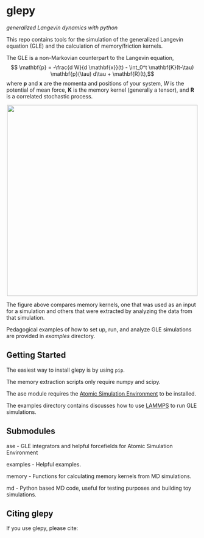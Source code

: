 glepy
=====

*generalized Langevin dynamics with python*

This repo contains tools for the simulation of the generalized Langevin equation (GLE) and the 
calculation of memory/friction kernels. 

The GLE is a non-Markovian counterpart to the Langevin equation,
$$ \mathbf{p} = -\frac{d W}{d \mathbf{x}}(t) - \int_0^t \mathbf{K}(t-\tau) \mathbf{p}(\tau) d\tau + \mathbf{R}(t),$$
where $\mathbf{p}$ and $\mathbf{x}$ are the momenta and positions of your system, $W$ is 
the potential of mean force, $\mathbf{K}$ is the memory kernel (generally a tensor), 
and $\mathbf{R}$ is a correlated stochastic process. 

<p align="center">
<img src="" width="500">
</p>

The figure above compares memory kernels, one that was used as an input for a 
simulation and others that were extracted by analyzing the data from that simulation.

Pedagogical examples of how to set up, run, and analyze GLE simulations are provided in 
*examples* directory.


Getting Started
---------------

The easiest way to install glepy is by using `pip`.

The memory extraction scripts only require numpy and scipy.

The ase module requires the [Atomic Simulation Environment](https://wiki.fysik.dtu.dk/ase/index.html)
to be installed.

The examples directory contains discusses how to use [LAMMPS](https://www.lammps.org/) to run GLE simulations.
 
Submodules
----------

ase - GLE integrators and helpful forcefields for Atomic Simulation Environment 

examples - Helpful examples.

memory - Functions for calculating memory kernels from MD simulations. 

md - Python based MD code, useful for testing purposes and building toy simulations. 


Citing glepy
------------
If you use glepy, please cite:
